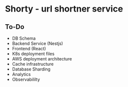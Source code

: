 # Shorty - url shortner service

## To-Do

- DB Schema
- Backend Service (Nestjs)
- Frontend (React)
- K8s deployment files
- AWS deployment architecture
- Cache infrastructure
- Database Sharding
- Analytics
- Observabililty

